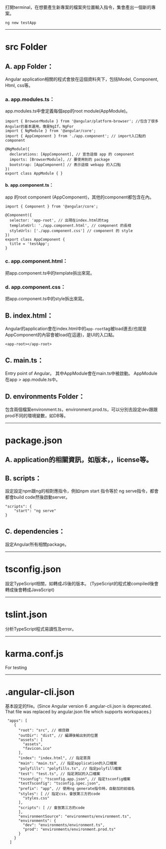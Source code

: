 打開terminal，在想要產生新專案的檔案夾位置輸入指令，集會產出一個新的專案。
```
ng new testApp
```

***

# src Folder
## A. app Folder：
Angular application相關的程式會放在這個資料夾下，包括Model, Component, Html, css等。

### a. app.modules.ts：
app.modules.ts中會定義每個app的root module(AppModule)。
```
import { BrowserModule } from '@angular/platform-browser'; //包含了很多Angular的基本運用，像是NgIf，NgFor
import { NgModule } from '@angular/core';
import { AppComponent } from './app.component'; // import入口點的component

@NgModule({
  declarations: [AppComponent], // 宣告這個 app 的 component
  imports: [BrowserModule], // 要使用到的 package
  bootstrap: [AppComponent] // 表示這個 webapp 的入口點
})
export class AppModule { }
```

#### b. app.component.ts：
app 的root component (AppComponent)，其他的component都包含在內。
```
import { Component } from '@angular/core';

@Component({
  selector: 'app-root', // 出現在index.html的tag
  templateUrl: './app.component.html', // component 的長相
  styleUrls: ['./app.component.css'] // component 的 style
})
export class AppComponent {
  title = 'testApp';
}
```
### c. app.component.html：
把app.component.ts中的template拆出來寫。

### d. app.component.css：
把app.component.ts中的style拆出來寫。

## B. index.html：
Angular的application會在index.html中的`app-root`tag被load進去(也就是AppComponent的內容會被load在這邊)，是UI的入口點。
```
<app-root></app-root>
```

## C. main.ts：
Entry point of Angular。
其中AppModule會在main.ts中被啟動。
AppModule在app > app.module.ts中。

## D. environments Folder：
包含兩個檔案environment.ts，environment.prod.ts，可以分別去設定dev跟跟prod不同的環境變數，如DB等。

***

# package.json
## A. application的相關資訊，如版本，，license等。

## B. scripts：
設定設定npm跟ng的相對應指令，例如npm start 指令等於 ng serve指令，都會都會build code然後啟動server。
```
"scripts": {
    "start": "ng serve"
}
```

## C. dependencies：
設定Angular所有相關package。

***

# tsconfig.json
設定TypeScript相關，如轉成JS後的版本。
(TypeScript的程式被compiled後會轉成後會轉成JavaScript)

***

# tslint.json
分析TypeScript程式易讀性及error。

***

# karma.conf.js
For testing

***

# .angular-cli.json
基本設定的file。(Since Angular version 6 .angular-cli.json is deprecated. That file was replaced by angular.json file which supports workspaces.)
```
 "apps": [
    {
      "root": "src", // 根目錄
      "outDir": "dist", // 編譯後輸出到的位置
      "assets": [ 
        "assets",
        "favicon.ico"
      ],
      "index": "index.html", // 指定首頁
      "main": "main.ts", // 指定application的入口檔案
      "polyfills": "polyfills.ts", // 指定polyfill檔案
      "test": "test.ts", // 指定測試的入口檔案
      "tsconfig": "tsconfig.app.json", // 指定tsconfig檔案
      "testTsconfig": "tsconfig.spec.json", 
      "prefix": "app", // 使用ng generate指令時，自動加的前缀名
      "styles": [ // 指定css，會放第三方的code
        "styles.css"
      ],
      "scripts": [ // 會放第三方的code
      ],
      "environmentSource": "environments/environment.ts", 
      "environments": { 
        "dev": "environments/environment.ts",
        "prod": "environments/environment.prod.ts"
      }
    }
  ]
```
